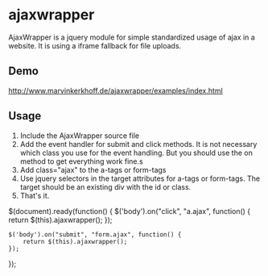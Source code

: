 ajaxwrapper
===========

AjaxWrapper is a jquery module for simple standardized usage of ajax in a website. It is using a iframe fallback for file uploads.


Demo
-------------
http://www.marvinkerkhoff.de/ajaxwrapper/examples/index.html



Usage
-------------
1. Include the AjaxWrapper source file
2. Add the event handler for submit and click methods. It is not necessary which class you use for the event handling. But you should use the on method to get everything work fine.s
3. Add class="ajax" to the a-tags or form-tags
4. Use jquery selectors in the target attributes for a-tags or form-tags. The target should be an existing div with the id or class. 
5. That's it.


$(document).ready(function() {
	$('body').on("click", "a.ajax", function() {
		return $(this).ajaxwrapper();
	});
	
	$('body').on("submit", "form.ajax", function() {
		return $(this).ajaxwrapper();
	});
});


